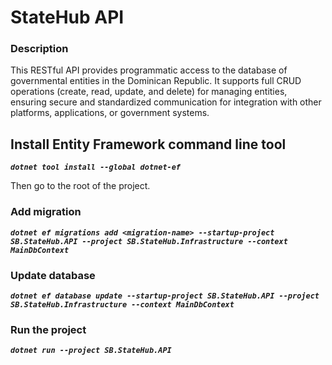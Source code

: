 # StateHub API

### Description

This RESTful API provides programmatic access to the database of governmental entities in the Dominican Republic. It supports full CRUD operations (create, read, update, and delete) for managing entities, ensuring secure and standardized communication for integration with other platforms, applications, or government systems.

## Install Entity Framework command line tool

**_`dotnet tool install --global dotnet-ef`_**

Then go to the root of the project.

### Add migration

**_`dotnet ef migrations add <migration-name> --startup-project SB.StateHub.API --project SB.StateHub.Infrastructure --context MainDbContext`_**

### Update database

**_`dotnet ef database update --startup-project SB.StateHub.API --project SB.StateHub.Infrastructure --context MainDbContext`_**

### Run the project

**_`dotnet run --project SB.StateHub.API`_**
